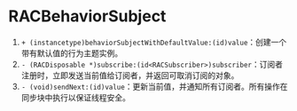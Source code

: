 # RACBehaviorSubject

1. `+ (instancetype)behaviorSubjectWithDefaultValue:(id)value`：创建一个带有默认值的行为主题实例。
2. `- (RACDisposable *)subscribe:(id<RACSubscriber>)subscriber`：订阅者注册时，立即发送当前值给订阅者，并返回可取消订阅的对象。
3. `- (void)sendNext:(id)value`：更新当前值，并通知所有订阅者。所有操作在同步块中执行以保证线程安全。
